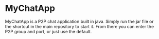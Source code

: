 # MyChatApp 

MyChatApp is a P2P chat application built in java.
Simply run the jar file or the shortcut in the main 
repository to start it. From there you can enter the
P2P group and port, or just use the default.
